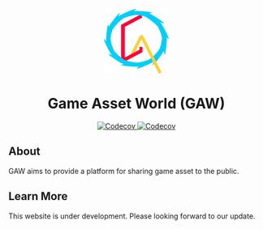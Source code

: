 <!-- Logo -->
<!-- Logo -->
<p align="center">
  <a href="https://github.com/LeongXianJun/GAW"> <!-- Change to the actual website after it is deployed-->
    <img height="128" width="128" src="https://github.com/LeongXianJun/GAW/blob/main/public/logo.svg">
  </a>
</p>

<!-- Name -->
<h1 align="center">
  Game Asset World (GAW)
</h1>

<!-- Badges -->
<p align="center">
  <a href="https://github.com/LeongXianJun/GAW/actions">
    <img alt="Codecov" src="https://github.com/LeongXianJun/GAW/workflows/CI/badge.svg" />
  </a>
  <a href="https://codecov.io/gh/LeongXianJun/GAW">
    <img alt="Codecov" src="https://codecov.io/gh/LeongXianJun/GAW/branch/main/graph/badge.svg?token=C3XUBFJ1ID" />
  </a>
</p>

## About
GAW aims to provide a platform for sharing game asset to the public.

## Learn More
This website is under development. Please looking forward to our update.